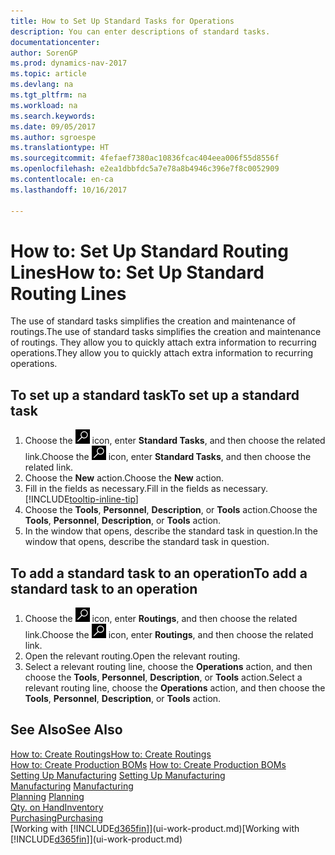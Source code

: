 ```yaml
---
title: How to Set Up Standard Tasks for Operations
description: You can enter descriptions of standard tasks.
documentationcenter: 
author: SorenGP
ms.prod: dynamics-nav-2017
ms.topic: article
ms.devlang: na
ms.tgt_pltfrm: na
ms.workload: na
ms.search.keywords: 
ms.date: 09/05/2017
ms.author: sgroespe
ms.translationtype: HT
ms.sourcegitcommit: 4fefaef7380ac10836fcac404eea006f55d8556f
ms.openlocfilehash: e2ea1dbbfdc5a7e78a8b4946c396e7f8c0052909
ms.contentlocale: en-ca
ms.lasthandoff: 10/16/2017

---
```

# <a name="how-to-set-up-standard-routing-lines"></a><span data-ttu-id="11c05-103">How to: Set Up Standard Routing Lines</span><span class="sxs-lookup"><span data-stu-id="11c05-103">How to: Set Up Standard Routing Lines</span></span>
<span data-ttu-id="11c05-104">The use of standard tasks simplifies the creation and maintenance of routings.</span><span class="sxs-lookup"><span data-stu-id="11c05-104">The use of standard tasks simplifies the creation and maintenance of routings.</span></span> <span data-ttu-id="11c05-105">They allow you to quickly attach extra information to recurring operations.</span><span class="sxs-lookup"><span data-stu-id="11c05-105">They allow you to quickly attach extra information to recurring operations.</span></span>

## <a name="to-set-up-a-standard-task"></a><span data-ttu-id="11c05-106">To set up a standard task</span><span class="sxs-lookup"><span data-stu-id="11c05-106">To set up a standard task</span></span>
1. <span data-ttu-id="11c05-107">Choose the ![Search for Page or Report](media/ui-search/search_small.png "Search for Page or Report icon") icon, enter **Standard Tasks**, and then choose the related link.</span><span class="sxs-lookup"><span data-stu-id="11c05-107">Choose the ![Search for Page or Report](media/ui-search/search_small.png "Search for Page or Report icon") icon, enter **Standard Tasks**, and then choose the related link.</span></span>
2. <span data-ttu-id="11c05-108">Choose the **New** action.</span><span class="sxs-lookup"><span data-stu-id="11c05-108">Choose the **New** action.</span></span>
3. <span data-ttu-id="11c05-109">Fill in the fields as necessary.</span><span class="sxs-lookup"><span data-stu-id="11c05-109">Fill in the fields as necessary.</span></span> [!INCLUDE[tooltip-inline-tip](includes/tooltip-inline-tip_md.md)]
4. <span data-ttu-id="11c05-110">Choose the **Tools**, **Personnel**, **Description**, or **Tools** action.</span><span class="sxs-lookup"><span data-stu-id="11c05-110">Choose the **Tools**, **Personnel**, **Description**, or **Tools** action.</span></span>
5. <span data-ttu-id="11c05-111">In the window that opens, describe the standard task in question.</span><span class="sxs-lookup"><span data-stu-id="11c05-111">In the window that opens, describe the standard task in question.</span></span>

## <a name="to-add-a-standard-task-to-an-operation"></a><span data-ttu-id="11c05-112">To add a standard task to an operation</span><span class="sxs-lookup"><span data-stu-id="11c05-112">To add a standard task to an operation</span></span>
1. <span data-ttu-id="11c05-113">Choose the ![Search for Page or Report](media/ui-search/search_small.png "Search for Page or Report icon") icon, enter **Routings**, and then choose the related link.</span><span class="sxs-lookup"><span data-stu-id="11c05-113">Choose the ![Search for Page or Report](media/ui-search/search_small.png "Search for Page or Report icon") icon, enter **Routings**, and then choose the related link.</span></span>
2. <span data-ttu-id="11c05-114">Open the relevant routing.</span><span class="sxs-lookup"><span data-stu-id="11c05-114">Open the relevant routing.</span></span>
3. <span data-ttu-id="11c05-115">Select a relevant routing line, choose the **Operations** action, and then choose the **Tools**, **Personnel**, **Description**, or **Tools** action.</span><span class="sxs-lookup"><span data-stu-id="11c05-115">Select a relevant routing line, choose the **Operations** action, and then choose the **Tools**, **Personnel**, **Description**, or **Tools** action.</span></span>

## <a name="see-also"></a><span data-ttu-id="11c05-116">See Also</span><span class="sxs-lookup"><span data-stu-id="11c05-116">See Also</span></span>  
[<span data-ttu-id="11c05-117">How to: Create Routings</span><span class="sxs-lookup"><span data-stu-id="11c05-117">How to: Create Routings</span></span>](production-how-to-create-routings.md)  
<span data-ttu-id="11c05-118">[How to: Create Production BOMs](production-how-to-create-production-boms.md)   </span><span class="sxs-lookup"><span data-stu-id="11c05-118">[How to: Create Production BOMs](production-how-to-create-production-boms.md)   </span></span>  
<span data-ttu-id="11c05-119">[Setting Up Manufacturing](production-configure-production-processes.md) </span><span class="sxs-lookup"><span data-stu-id="11c05-119">[Setting Up Manufacturing](production-configure-production-processes.md) </span></span>  
<span data-ttu-id="11c05-120">[Manufacturing](production-manage-manufacturing.md)  </span><span class="sxs-lookup"><span data-stu-id="11c05-120">[Manufacturing](production-manage-manufacturing.md)  </span></span>  
<span data-ttu-id="11c05-121">[Planning](production-planning.md) </span><span class="sxs-lookup"><span data-stu-id="11c05-121">[Planning](production-planning.md) </span></span>  
[<span data-ttu-id="11c05-122">Qty. on Hand</span><span class="sxs-lookup"><span data-stu-id="11c05-122">Inventory</span></span>](inventory-manage-inventory.md)  
[<span data-ttu-id="11c05-123">Purchasing</span><span class="sxs-lookup"><span data-stu-id="11c05-123">Purchasing</span></span>](purchasing-manage-purchasing.md)  
<span data-ttu-id="11c05-124">[Working with [!INCLUDE[d365fin](includes/d365fin_md.md)]](ui-work-product.md)</span><span class="sxs-lookup"><span data-stu-id="11c05-124">[Working with [!INCLUDE[d365fin](includes/d365fin_md.md)]](ui-work-product.md)</span></span>  

